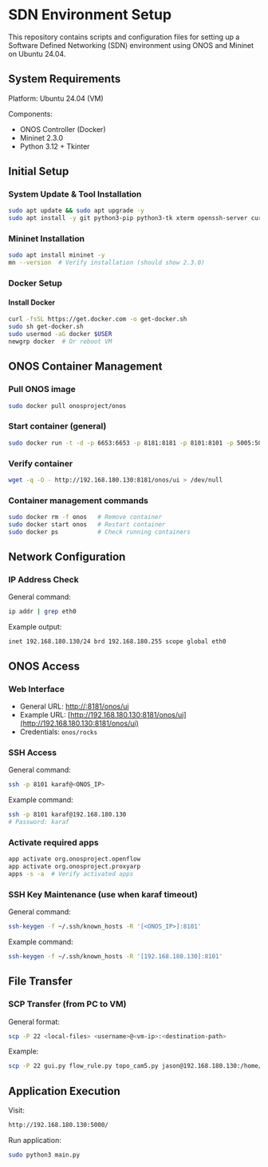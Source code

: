 # SDN Environment Setup

This repository contains scripts and configuration files for setting up a Software Defined Networking (SDN) environment using ONOS and Mininet on Ubuntu 24.04.

## System Requirements

Platform: Ubuntu 24.04 (VM)

Components:

* ONOS Controller (Docker)
* Mininet 2.3.0
* Python 3.12 + Tkinter

## Initial Setup

### System Update & Tool Installation

```bash
sudo apt update && sudo apt upgrade -y
sudo apt install -y git python3-pip python3-tk xterm openssh-server curl
```

### Mininet Installation

```bash
sudo apt install mininet -y
mn --version  # Verify installation (should show 2.3.0)
```

### Docker Setup

#### Install Docker

```bash
curl -fsSL https://get.docker.com -o get-docker.sh
sudo sh get-docker.sh
sudo usermod -aG docker $USER
newgrp docker  # Or reboot VM
```

## ONOS Container Management

### Pull ONOS image

```bash
sudo docker pull onosproject/onos
```

### Start container (general)

```bash
sudo docker run -t -d -p 6653:6653 -p 8181:8181 -p 8101:8101 -p 5005:5005 -p 830:830 --name onos onosproject/onos
```

### Verify container

```bash
wget -q -O - http://192.168.180.130:8181/onos/ui > /dev/null
```

### Container management commands

```bash
sudo docker rm -f onos   # Remove container
sudo docker start onos   # Restart container
sudo docker ps           # Check running containers
```

## Network Configuration

### IP Address Check

General command:

```bash
ip addr | grep eth0
```

Example output:

```
inet 192.168.180.130/24 brd 192.168.180.255 scope global eth0
```

## ONOS Access

### Web Interface

* General URL: [http://](http://<your-vm-ip>:8181/onos/ui)[:8181/onos/ui](http://<your-vm-ip>:8181/onos/ui)
* Example URL: [http://192.168.180.130:8181/onos/ui](http://192.168.180.130:8181/onos/ui)
* Credentials: `onos/rocks`

### SSH Access

General command:

```bash
ssh -p 8101 karaf@<ONOS_IP>
```

Example command:

```bash
ssh -p 8101 karaf@192.168.180.130
# Password: karaf
```

### Activate required apps

```bash
app activate org.onosproject.openflow
app activate org.onosproject.proxyarp
apps -s -a  # Verify activated apps
```

### SSH Key Maintenance (use when karaf timeout)

General command:

```bash
ssh-keygen -f ~/.ssh/known_hosts -R '[<ONOS_IP>]:8101'
```

Example command:

```bash
ssh-keygen -f ~/.ssh/known_hosts -R '[192.168.180.130]:8101'
```

## File Transfer

### SCP Transfer (from PC to VM)

General format:

```bash
scp -P 22 <local-files> <username>@<vm-ip>:<destination-path>
```

Example:

```bash
scp -P 22 gui.py flow_rule.py topo_cam5.py jason@192.168.180.130:/home/jason/SDN
```

## Application Execution

Visit:

```bash
http://192.168.180.130:5000/
```

Run application:

```bash
sudo python3 main.py
```